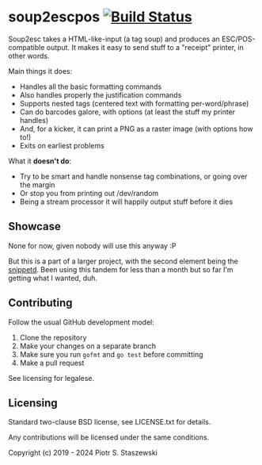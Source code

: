 # soup2escpos [![Build Status](https://travis-ci.org/drbig/soup2escpos.svg?branch=master)](https://travis-ci.org/drbig/soup2escpos)

Soup2esc takes a HTML-like-input (a tag soup) and produces an
ESC/POS-compatible output. It makes it easy to send stuff to a "receipt"
printer, in other words.

Main things it does:

- Handles all the basic formatting commands
- Also handles properly the justification commands
- Supports nested tags (centered text with formatting per-word/phrase)
- Can do barcodes galore, with options (at least the stuff my printer handles)
- And, for a kicker, it can print a PNG as a raster image (with options how to!)
- Exits on earliest problems

What it **doesn't do**:

- Try to be smart and handle nonsense tag combinations, or going over the margin
- Or stop you from printing out /dev/random
- Being a stream processor it will happily output stuff before it dies

## Showcase

None for now, given nobody will use this anyway :P

But this is a part of a larger project, with the second element being the
[snippetd](https://github.com/drbig/snippetd).
Been using this tandem for less than a month but so far I'm getting what
I wanted, duh.

## Contributing

Follow the usual GitHub development model:

1. Clone the repository
2. Make your changes on a separate branch
3. Make sure you run `gofmt` and `go test` before committing
4. Make a pull request

See licensing for legalese.

## Licensing

Standard two-clause BSD license, see LICENSE.txt for details.

Any contributions will be licensed under the same conditions.

Copyright (c) 2019 - 2024 Piotr S. Staszewski
